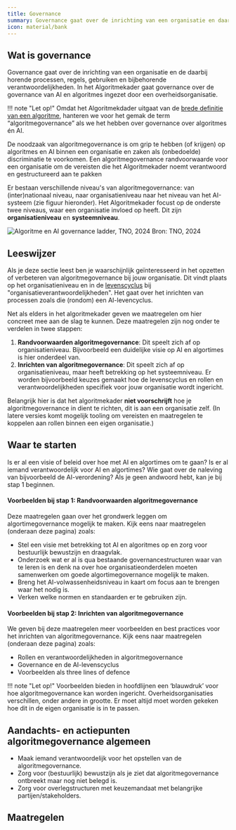 ```yaml
---
title: Governance
summary: Governance gaat over de inrichting van een organisatie en daar bijbehorende processen en verantwoordelijkheden.
icon: material/bank
---
```


## Wat is governance

Governance gaat over de inrichting van een organisatie en de daarbij horende processen, regels, gebruiken en bijbehorende verantwoordelijkheden. 
In het Algoritmekader gaat governance over de governance van AI en algoritmes ingezet door een overheidsorganisatie. 

!!! note "Let op!"
    Omdat het Algoritmekdader uitgaat van de [brede definitie van een algoritme](../overhetalgoritmekader/definities.md), hanteren we voor het gemak de term “algoritmegovernance” als we het hebben over governance over algoritmes én AI. 

De noodzaak van algoritmegovernance is om grip te hebben (of krijgen) op algoritmes en AI binnen een organisatie en zaken als (onbedoelde) discriminatie te voorkomen. 
Een algoritmegovernance randvoorwaarde voor een organisatie om de vereisten die het Algoritmekader noemt verantwoord en gestructureerd aan te pakken

Er bestaan verschillende niveau's van algoritmegovernance: van (inter)nationaal niveau, naar organisatieniveau naar het niveau van het AI-systeem (zie figuur hieronder). 
Het Algoritmekader focust op de onderste twee niveaus, waar een organisatie invloed op heeft.
Dit zijn **organisatieniveau** en **systeemniveau**.

![Algoritme en AI governance ladder, TNO, 2024](https://github.com/user-attachments/assets/e6102b7f-347b-447a-83e5-bc423ad031c3)
Bron: TNO, 2024

## Leeswijzer

Als je deze sectie leest ben je waarschijnlijk geïnteresseerd in het opzetten of verbeteren van algoritmegovernance bij jouw organisatie. Dit vindt plaats op het organisatieniveau en in de [levenscyclus](https://minbzk.github.io/Algoritmekader/levenscyclus/) bij "organisatieverantwoordelijkheden". Het gaat over het inrichten van processen zoals die (rondom) een AI-levencyclus. 

Net als elders in het algoritmekader geven we maatregelen om hier concreet mee aan de slag te kunnen. Deze maatregelen zijn nog onder te verdelen in twee stappen:
1. **Randvoorwaarden algoritmegovernance**: Dit speelt zich af op organisatieniveau. Bijvoorbeeld een duidelijke visie op AI en algortimes is hier onderdeel van.
2. **Inrichten van algoritmegovernance**: Dit speelt zich af op organisatieniveau, maar heeft betrekking op het systeemniveau. Er worden bijvoorbeeld keuzes gemaakt hoe de levenscyclus en rollen en verantwoordelijkheden specifiek voor jouw organisatie wordt ingericht.

Belangrijk hier is dat het algoritmekader **niet voorschrijft** hoe je algoritmegovernance in dient te richten, dit is aan een organisatie zelf. (In latere versies komt mogelijk tooling om vereisten en maatregelen te koppelen aan rollen binnen een eigen organisatie.)

## Waar te starten 
Is er al een visie of beleid over hoe met AI en algortimes om te gaan? Is er al iemand verantwoordelijk voor AI en algortimes? Wie gaat over de naleving van bijvoorbeeld de AI-verordening? Als je geen andwoord hebt, kan je bij stap 1 beginnen.

#### Voorbeelden bij stap 1: Randvoorwaarden algoritmegovernance
Deze maatregelen gaan over het grondwerk leggen om algortimegovernance mogelijk te maken. Kijk eens naar maatregelen (onderaan deze pagina) zoals:
* Stel een visie met betrekking tot AI en algoritmes op en zorg voor bestuurlijk bewustzijn en draagvlak.
* Onderzoek wat er al is qua bestaande governancestructuren waar van te leren is en denk na over hoe organisatieonderdelen moeten samenwerken om goede algortimegovernance mogelijk te maken.
* Breng het AI-volwassenheidsniveau in kaart om focus aan te brengen waar het nodig is.
* Verken welke normen en standaarden er te gebruiken zijn.


#### Voorbeelden bij stap 2: Inrichten van algoritmegovernance
We geven bij deze maatregelen meer voorbeelden en best practices voor het inrichten van algoritmegovernance. Kijk eens naar maatregelen (onderaan deze pagina) zoals:
* Rollen en verantwoordelijkheden in algoritmegovernance
* Governance en de AI-levenscyclus
* Voorbeelden als three lines of defence

!!! note "Let op!"
    Voorbeelden bieden in hoofdlijnen een ‘blauwdruk’ voor hoe algoritmegovernance kan worden ingericht. 
    Overheidsorganisaties verschillen, onder andere in grootte. 
    Er moet altijd moet worden gekeken hoe dit in de eigen organisatie is in te passen. 
 

## Aandachts- en actiepunten algoritmegovernance algemeen
* Maak iemand verantwoordelijk voor het opstellen van de algoritmegovernance.
* Zorg voor (bestuurlijk) bewustzijn als je ziet dat algoritmegovernance ontbreekt maar nog niet belegd is.
* Zorg voor overlegstructuren met keuzemandaat met belangrijke partijen/stakeholders.

## Maatregelen

<!-- list_maatregelen onderwerp/governance no-search no-onderwerp no-rol no-levenscyclus -->
